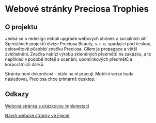 # Webové stránky Preciosa Trophies
## O projektu
Jedná se o redesign neboli upgrade webových stránek a sociálních sítí Speciálních projektů divize Preciosa Beauty, s. r. o. spadající pod českou, celosvětově působící značku Preciosa. Cílem je propagace a větší zviditelnění. Značka nabízí výrobu skleněných předmětů na zakázku, a to například v podobě trofejí a ocenění, upomínkových předmětů a korporátních dárků. 

Stránka není dokončená - stále na ni pracuji. Mobilní verze bude následovat, Preciosa chce primárně desktop.

## Odkazy
[Webová stránka s ukázkovou implemetací](https://pslib-cz.github.io/2023-l4-web-campaign-NatalieRysava/)

[Návrh webové stránky ve Figmě](https://www.figma.com/file/5XBVhtxZPIlK3vRLcjY2yd/Ry%C5%A1av%C3%A1Nat%C3%A1lie?type=design&node-id=0%3A1&mode=design&t=pYRXm4GIA6WidhYl-1)